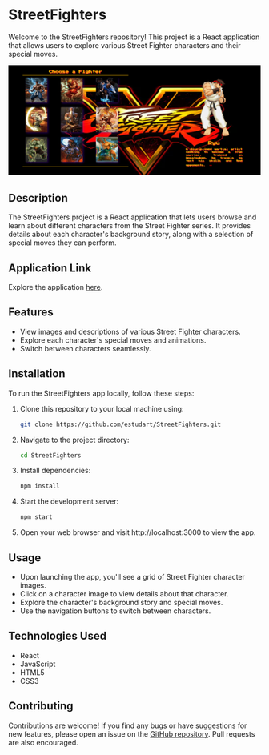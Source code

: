 # StreetFighters

Welcome to the StreetFighters repository! This project is a React application that allows users to explore various Street Fighter characters and their special moves.

![Street Fighter Character Selector](https://github.com/estudart/StreetFighters/blob/main/street_fighters.png)

## Description

The StreetFighters project is a React application that lets users browse and learn about different characters from the Street Fighter series. It provides details about each character's background story, along with a selection of special moves they can perform.

## Application Link
Explore the application [here](https://estudart.github.io/street-fighters-react/).

## Features

- View images and descriptions of various Street Fighter characters.
- Explore each character's special moves and animations.
- Switch between characters seamlessly.

## Installation

To run the StreetFighters app locally, follow these steps:

1. Clone this repository to your local machine using:
    ```bash
    git clone https://github.com/estudart/StreetFighters.git

2. Navigate to the project directory:
    ```bash
    cd StreetFighters

3. Install dependencies:
    ```bash
    npm install

4. Start the development server:
    ```bash
    npm start

5. Open your web browser and visit http://localhost:3000 to view the app.

## Usage

- Upon launching the app, you'll see a grid of Street Fighter character images.
- Click on a character image to view details about that character.
- Explore the character's background story and special moves.
- Use the navigation buttons to switch between characters.

## Technologies Used

- React
- JavaScript
- HTML5
- CSS3

## Contributing

Contributions are welcome! If you find any bugs or have suggestions for new features, please open an issue on the [GitHub repository](https://github.com/estudart/StreetFighters). Pull requests are also encouraged.

